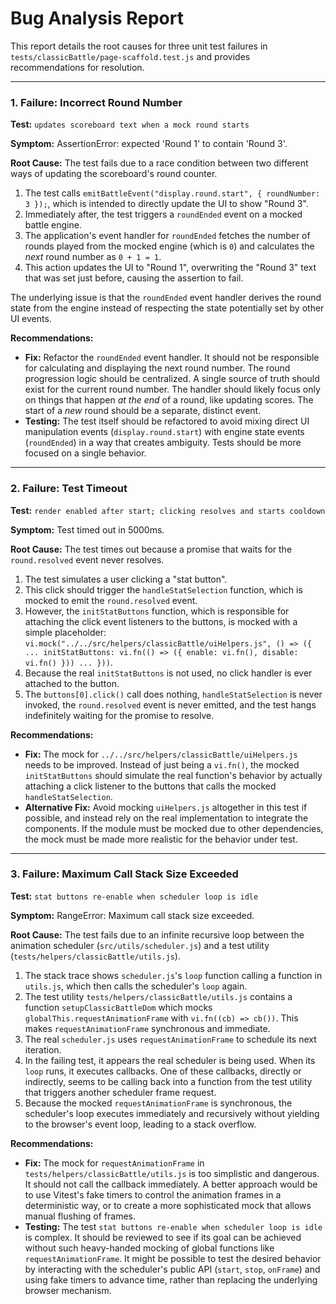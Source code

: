 # Bug Analysis Report

This report details the root causes for three unit test failures in `tests/classicBattle/page-scaffold.test.js` and provides recommendations for resolution.

---

### 1. Failure: Incorrect Round Number

**Test:** `updates scoreboard text when a mock round starts`

**Symptom:** AssertionError: expected 'Round 1' to contain 'Round 3'.

**Root Cause:**
The test fails due to a race condition between two different ways of updating the scoreboard's round counter.

1. The test calls `emitBattleEvent("display.round.start", { roundNumber: 3 });`, which is intended to directly update the UI to show "Round 3".
2. Immediately after, the test triggers a `roundEnded` event on a mocked battle engine.
3. The application's event handler for `roundEnded` fetches the number of rounds played from the mocked engine (which is `0`) and calculates the *next* round number as `0 + 1 = 1`.
4. This action updates the UI to "Round 1", overwriting the "Round 3" text that was set just before, causing the assertion to fail.

The underlying issue is that the `roundEnded` event handler derives the round state from the engine instead of respecting the state potentially set by other UI events.

**Recommendations:**

* **Fix:** Refactor the `roundEnded` event handler. It should not be responsible for calculating and displaying the next round number. The round progression logic should be centralized. A single source of truth should exist for the current round number. The handler should likely focus only on things that happen *at the end* of a round, like updating scores. The start of a *new* round should be a separate, distinct event.
* **Testing:** The test itself should be refactored to avoid mixing direct UI manipulation events (`display.round.start`) with engine state events (`roundEnded`) in a way that creates ambiguity. Tests should be more focused on a single behavior.

---

### 2. Failure: Test Timeout

**Test:** `render enabled after start; clicking resolves and starts cooldown`

**Symptom:** Test timed out in 5000ms.

**Root Cause:**
The test times out because a promise that waits for the `round.resolved` event never resolves.

1. The test simulates a user clicking a "stat button".
2. This click should trigger the `handleStatSelection` function, which is mocked to emit the `round.resolved` event.
3. However, the `initStatButtons` function, which is responsible for attaching the click event listeners to the buttons, is mocked with a simple placeholder: `vi.mock("../../src/helpers/classicBattle/uiHelpers.js", () => ({ ... initStatButtons: vi.fn(() => ({ enable: vi.fn(), disable: vi.fn() })) ... }))`.
4. Because the real `initStatButtons` is not used, no click handler is ever attached to the button.
5. The `buttons[0].click()` call does nothing, `handleStatSelection` is never invoked, the `round.resolved` event is never emitted, and the test hangs indefinitely waiting for the promise to resolve.

**Recommendations:**

* **Fix:** The mock for `../../src/helpers/classicBattle/uiHelpers.js` needs to be improved. Instead of just being a `vi.fn()`, the mocked `initStatButtons` should simulate the real function's behavior by actually attaching a click listener to the buttons that calls the mocked `handleStatSelection`.
* **Alternative Fix:** Avoid mocking `uiHelpers.js` altogether in this test if possible, and instead rely on the real implementation to integrate the components. If the module must be mocked due to other dependencies, the mock must be made more realistic for the behavior under test.

---

### 3. Failure: Maximum Call Stack Size Exceeded

**Test:** `stat buttons re-enable when scheduler loop is idle`

**Symptom:** RangeError: Maximum call stack size exceeded.

**Root Cause:**
The test fails due to an infinite recursive loop between the animation scheduler (`src/utils/scheduler.js`) and a test utility (`tests/helpers/classicBattle/utils.js`).

1. The stack trace shows `scheduler.js`'s `loop` function calling a function in `utils.js`, which then calls the scheduler's `loop` again.
2. The test utility `tests/helpers/classicBattle/utils.js` contains a function `setupClassicBattleDom` which mocks `globalThis.requestAnimationFrame` with `vi.fn((cb) => cb())`. This makes `requestAnimationFrame` synchronous and immediate.
3. The real `scheduler.js` uses `requestAnimationFrame` to schedule its next iteration.
4. In the failing test, it appears the real scheduler is being used. When its `loop` runs, it executes callbacks. One of these callbacks, directly or indirectly, seems to be calling back into a function from the test utility that triggers another scheduler frame request.
5. Because the mocked `requestAnimationFrame` is synchronous, the scheduler's loop executes immediately and recursively without yielding to the browser's event loop, leading to a stack overflow.

**Recommendations:**

* **Fix:** The mock for `requestAnimationFrame` in `tests/helpers/classicBattle/utils.js` is too simplistic and dangerous. It should not call the callback immediately. A better approach would be to use Vitest's fake timers to control the animation frames in a deterministic way, or to create a more sophisticated mock that allows manual flushing of frames.
* **Testing:** The test `stat buttons re-enable when scheduler loop is idle` is complex. It should be reviewed to see if its goal can be achieved without such heavy-handed mocking of global functions like `requestAnimationFrame`. It might be possible to test the desired behavior by interacting with the scheduler's public API (`start`, `stop`, `onFrame`) and using fake timers to advance time, rather than replacing the underlying browser mechanism.
